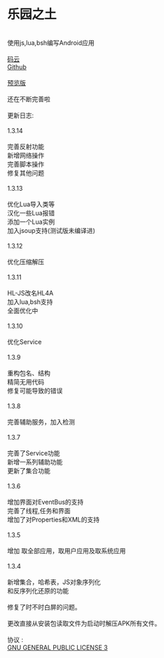 # 乐园之土

<br />使用js,lua,bsh编写Android应用
<br />
<br />[码云](https://gitee.com/MikaGuraN/HL4A)
<br />[Github](https://github.com/MikaGuraN/HL4A)
<br />
<br />[预览版](./乐园之土.apk)
<br />
<br />还在不断完善啦
<br />
<br />更新日志:
<br />
<br />1.3.14
<br />
<br />完善反射功能
<br />新增网络操作
<br />完善脚本操作
<br />修复其他问题
<br />
<br />1.3.13
<br />
<br />优化Lua导入类等
<br />汉化一些Lua报错
<br />添加一个Lua实例
<br />加入jsoup支持(测试版未编译进)
<br />
<br />1.3.12
<br />
<br />优化压缩解压
<br />
<br />1.3.11
<br />
<br />HL-JS改名HL4A
<br />加入lua,bsh支持
<br />全面优化中
<br />
<br />1.3.10
<br />
<br />优化Service
<br />
<br />1.3.9
<br />
<br />重构包名、结构
<br />精简无用代码
<br />修复可能导致的错误
<br />
<br />1.3.8
<br />
<br />完善辅助服务，加入检测
<br />
<br />1.3.7
<br />
<br />完善了Service功能
<br />新增一系列辅助功能
<br />更新了集合功能
<br />
<br />1.3.6
<br />
<br />增加界面对EventBus的支持
<br />完善了线程,任务和界面 
<br />增加了对Properties和XML的支持 
<br />
<br />1.3.5 
<br />
<br />增加 取全部应用，取用户应用及取系统应用 
<br />
<br />1.3.4 
<br />
<br />新增集合，哈希表，JS对象序列化 
<br />和反序列化还原的功能 
<br />
<br />修复了时不时白屏的问题。 
<br />
<br />更改直接从安装包读取文件为启动时解压APK所有文件。 
<br />
<br /> 协议 :
<br />[GNU GENERAL PUBLIC LICENSE 3](./LICENSE)